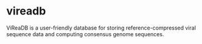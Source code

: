 # vireadb
ViReaDB is a user-friendly database for storing reference-compressed viral sequence data and computing consensus genome sequences.
